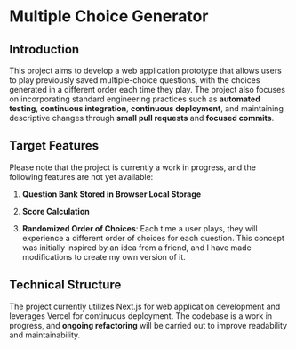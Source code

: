 # Multiple Choice Generator

## Introduction

This project aims to develop a web application prototype that allows users to play previously saved multiple-choice questions, with the choices generated in a different order each time they play. The project also focuses on incorporating standard engineering practices such as **automated testing**, **continuous integration**, **continuous deployment**, and maintaining descriptive changes through **small pull requests** and **focused commits**.

## Target Features

Please note that the project is currently a work in progress, and the following features are not yet available:

1. **Question Bank Stored in Browser Local Storage**

2. **Score Calculation**

3. **Randomized Order of Choices**: Each time a user plays, they will experience a different order of choices for each question. This concept was initially inspired by an idea from a friend, and I have made modifications to create my own version of it.

## Technical Structure

The project currently utilizes Next.js for web application development and leverages Vercel for continuous deployment. The codebase is a work in progress, and **ongoing refactoring** will be carried out to improve readability and maintainability.
